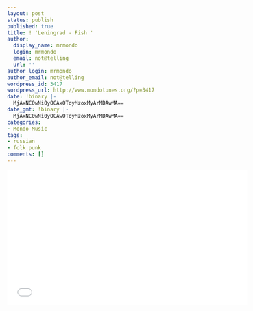 ```yaml
---
layout: post
status: publish
published: true
title: ! 'Leningrad - Fish '
author:
  display_name: mrmondo
  login: mrmondo
  email: not@telling
  url: ''
author_login: mrmondo
author_email: not@telling
wordpress_id: 3417
wordpress_url: http://www.mondotunes.org/?p=3417
date: !binary |-
  MjAxNC0wNi0yOCAxOToyMzoxMyArMDAwMA==
date_gmt: !binary |-
  MjAxNC0wNi0yOCAwOToyMzoxMyArMDAwMA==
categories:
- Mondo Music
tags:
- russian
- folk punk
comments: []
---
```

<iframe width="560" height="315" src="//www.youtube.com/embed/a-CnWwbeetE" frameborder="0"> </iframe>
